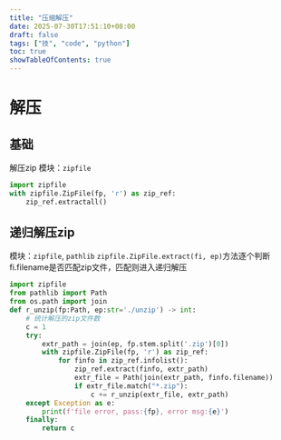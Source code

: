 ```yaml
---
title: "压缩解压"
date: 2025-07-30T17:51:10+08:00
draft: false
tags: ["技", "code", "python"]
toc: true
showTableOfContents: true
---
```


# 解压
## 基础
解压zip
模块：`zipfile`
```python
import zipfile
with zipfile.ZipFile(fp, 'r') as zip_ref:
    zip_ref.extractall()
```

## 递归解压zip
模块：`zipfile`, `pathlib`
`zipfile.ZipFile.extract(fi, ep)`方法逐个判断fi.filename是否匹配zip文件，匹配则进入递归解压
```python
import zipfile
from pathlib import Path
from os.path import join
def r_unzip(fp:Path, ep:str='./unzip') -> int:
    # 统计解压的zip文件数
    c = 1
    try:
        extr_path = join(ep, fp.stem.split('.zip')[0])
        with zipfile.ZipFile(fp, 'r') as zip_ref:
            for finfo in zip_ref.infolist():
                zip_ref.extract(finfo, extr_path)
                extr_file = Path(join(extr_path, finfo.filename))
                if extr_file.match("*.zip"):
                    c += r_unzip(extr_file, extr_path)
    except Exception as e:
        print(f'file error, pass:{fp}, error msg:{e}')
    finally:
        return c
```
